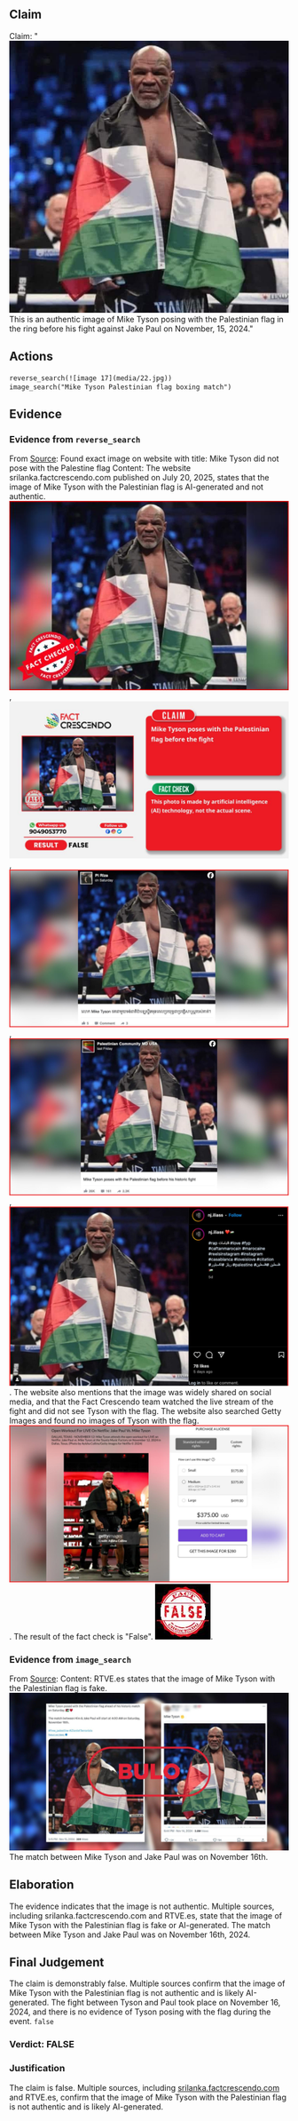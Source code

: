 ## Claim
Claim: "![image 17](media/22.jpg) This is an authentic image of Mike Tyson posing with the Palestinian flag in the ring before his fight against Jake Paul on November, 15, 2024."

## Actions
```
reverse_search(![image 17](media/22.jpg))
image_search("Mike Tyson Palestinian flag boxing match")
```

## Evidence
### Evidence from `reverse_search`
From [Source](https://srilanka.factcrescendo.com/english/ai-generated-image-falsely-shows-mike-tyson-with-palestinian-flag/): Found exact image on website with title: Mike Tyson did not pose with the Palestine flag
Content: The website srilanka.factcrescendo.com published on July 20, 2025, states that the image of Mike Tyson with the Palestinian flag is AI-generated and not authentic. ![image 983](media/2025-07-20_10-07-1753006046-292042.jpg), ![image 984](media/2025-07-20_10-07-1753006047-796808.jpg), ![image 985](media/2025-07-20_10-07-1753006049-859845.jpg), ![image 995](media/2025-07-20_10-07-1753006053-229773.jpg), ![image 998](media/2025-07-20_10-07-1753006056-765486.jpg). The website also mentions that the image was widely shared on social media, and that the Fact Crescendo team watched the live stream of the fight and did not see Tyson with the flag. The website also searched Getty Images and found no images of Tyson with the flag. ![image 1000](media/2025-07-20_10-07-1753006064-919555.jpg). The result of the fact check is "False". ![image 1001](media/2025-07-20_10-07-1753006067-523537.jpg).


### Evidence from `image_search`
From [Source](https://www.rtve.es/noticias/20241118/exboxeador-mike-tyson-no-posa-bandera-palestina-imagenes-creadas-ia/16335603.shtml): 
Content: RTVE.es states that the image of Mike Tyson with the Palestinian flag is fake. ![image 7485](media/2025-08-29_21-54-1756504494-011952.jpg) The match between Mike Tyson and Jake Paul was on November 16th.


## Elaboration
The evidence indicates that the image is not authentic. Multiple sources, including srilanka.factcrescendo.com and RTVE.es, state that the image of Mike Tyson with the Palestinian flag is fake or AI-generated. The match between Mike Tyson and Jake Paul was on November 16th, 2024.


## Final Judgement
The claim is demonstrably false. Multiple sources confirm that the image of Mike Tyson with the Palestinian flag is not authentic and is likely AI-generated. The fight between Tyson and Paul took place on November 16, 2024, and there is no evidence of Tyson posing with the flag during the event. `false`

### Verdict: FALSE

### Justification
The claim is false. Multiple sources, including [srilanka.factcrescendo.com](https://srilanka.factcrescendo.com/english/ai-generated-image-falsely-shows-mike-tyson-with-palestinian-flag/) and RTVE.es, confirm that the image of Mike Tyson with the Palestinian flag is not authentic and is likely AI-generated.
